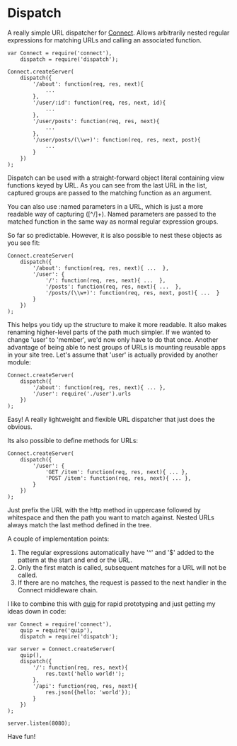 # Dispatch

A really simple URL dispatcher for
[Connect](http://github.com/senchalabs/connect). Allows arbitrarily nested
regular expressions for matching URLs and calling an associated function.

    var Connect = require('connect'),
        dispatch = require('dispatch');

    Connect.createServer(
        dispatch({
            '/about': function(req, res, next){
                ...
            },
            '/user/:id': function(req, res, next, id){
                ...
            },
            '/user/posts': function(req, res, next){
                ...
            },
            '/user/posts/(\\w+)': function(req, res, next, post){
                ...
            }
        })
    );

Dispatch can be used with a straight-forward object literal containing view
functions keyed by URL. As you can see from the last URL in the list, captured
groups are passed to the matching function as an argument.

You can also use :named parameters in a URL, which is just a more readable way
of capturing ([^\/]+). Named parameters are passed to the matched function in
the same way as normal regular expression groups.

So far so predictable. However, it is also possible to nest these objects as
you see fit:

    Connect.createServer(
        dispatch({
            '/about': function(req, res, next){ ...  },
            '/user': {
                '/': function(req, res, next){ ...  },
                '/posts': function(req, res, next){ ...  },
                '/posts/(\\w+)': function(req, res, next, post){ ...  }
            }
        })
    );

This helps you tidy up the structure to make it more readable. It also makes
renaming higher-level parts of the path much simpler. If we wanted to change
'user' to 'member', we'd now only have to do that once. Another advantage of
being able to nest groups of URLs is mounting reusable apps in your site tree.
Let's assume that 'user' is actually provided by another module:

    Connect.createServer(
        dispatch({
            '/about': function(req, res, next){ ... },
            '/user': require('./user').urls
        })
    );

Easy! A really lightweight and flexible URL dispatcher that just does the
obvious.

Its also possible to define methods for URLs:

    Connect.createServer(
        dispatch({
            '/user': {
                'GET /item': function(req, res, next){ ... },
                'POST /item': function(req, res, next){ ... },
            }
        })
    );

Just prefix the URL with the http method in uppercase followed by whitespace
and then the path you want to match against. Nested URLs always match the last
method defined in the tree.

A couple of implementation points:

1. The regular expressions automatically have '^' and '$' added to the pattern
   at the start and end or the URL.
2. Only the first match is called, subsequent matches for a URL will not be
   called.
3. If there are no matches, the request is passed to the next handler in the
   Connect middleware chain.

I like to combine this with [quip](http://github.com/caolan/quip) for rapid
prototyping and just getting my ideas down in code:

    var Connect = require('connect'),
        quip = require('quip'),
        dispatch = require('dispatch');

    var server = Connect.createServer(
        quip(),
        dispatch({
            '/': function(req, res, next){
                res.text('hello world!');
            },
            '/api': function(req, res, next){
                res.json({hello: 'world'});
            }
        })
    );

    server.listen(8080);

Have fun!
